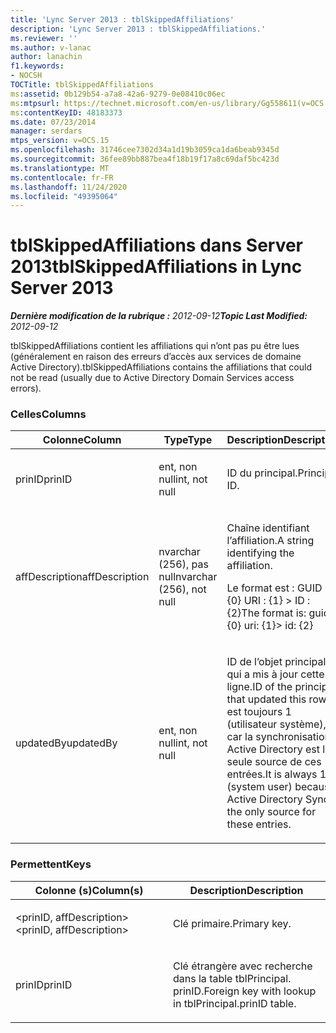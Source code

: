 ```yaml
---
title: 'Lync Server 2013 : tblSkippedAffiliations'
description: 'Lync Server 2013 : tblSkippedAffiliations.'
ms.reviewer: ''
ms.author: v-lanac
author: lanachin
f1.keywords:
- NOCSH
TOCTitle: tblSkippedAffiliations
ms:assetid: 0b129b54-a7a8-42a6-9279-0e08410c06ec
ms:mtpsurl: https://technet.microsoft.com/en-us/library/Gg558611(v=OCS.15)
ms:contentKeyID: 48183373
ms.date: 07/23/2014
manager: serdars
mtps_version: v=OCS.15
ms.openlocfilehash: 31746cee7302d34a1d19b3059ca1da6beab9345d
ms.sourcegitcommit: 36fee89bb887bea4f18b19f17a8c69daf5bc423d
ms.translationtype: MT
ms.contentlocale: fr-FR
ms.lasthandoff: 11/24/2020
ms.locfileid: "49395064"
---
```

# <a name="tblskippedaffiliations-in-lync-server-2013"></a><span data-ttu-id="a65e2-103">tblSkippedAffiliations dans Server 2013</span><span class="sxs-lookup"><span data-stu-id="a65e2-103">tblSkippedAffiliations in Lync Server 2013</span></span>

<div data-xmlns="http://www.w3.org/1999/xhtml">

<div class="topic" data-xmlns="http://www.w3.org/1999/xhtml" data-msxsl="urn:schemas-microsoft-com:xslt" data-cs="https://msdn.microsoft.com/">

<div data-asp="https://msdn2.microsoft.com/asp">



</div>

<div id="mainSection">

<div id="mainBody"><span data-ttu-id="a65e2-104">

<span> </span></span><span class="sxs-lookup"><span data-stu-id="a65e2-104">

<span> </span></span></span>

<span data-ttu-id="a65e2-105">_**Dernière modification de la rubrique :** 2012-09-12_</span><span class="sxs-lookup"><span data-stu-id="a65e2-105">_**Topic Last Modified:** 2012-09-12_</span></span>

<span data-ttu-id="a65e2-106">tblSkippedAffiliations contient les affiliations qui n’ont pas pu être lues (généralement en raison des erreurs d’accès aux services de domaine Active Directory).</span><span class="sxs-lookup"><span data-stu-id="a65e2-106">tblSkippedAffiliations contains the affiliations that could not be read (usually due to Active Directory Domain Services access errors).</span></span>

### <a name="columns"></a><span data-ttu-id="a65e2-107">Celles</span><span class="sxs-lookup"><span data-stu-id="a65e2-107">Columns</span></span>

<table>
<colgroup>
<col style="width: 33%" />
<col style="width: 33%" />
<col style="width: 33%" />
</colgroup>
<thead>
<tr class="header">
<th><span data-ttu-id="a65e2-108">Colonne</span><span class="sxs-lookup"><span data-stu-id="a65e2-108">Column</span></span></th>
<th><span data-ttu-id="a65e2-109">Type</span><span class="sxs-lookup"><span data-stu-id="a65e2-109">Type</span></span></th>
<th><span data-ttu-id="a65e2-110">Description</span><span class="sxs-lookup"><span data-stu-id="a65e2-110">Description</span></span></th>
</tr>
</thead>
<tbody>
<tr class="odd">
<td><p><span data-ttu-id="a65e2-111">prinID</span><span class="sxs-lookup"><span data-stu-id="a65e2-111">prinID</span></span></p></td>
<td><p><span data-ttu-id="a65e2-112">ent, non null</span><span class="sxs-lookup"><span data-stu-id="a65e2-112">int, not null</span></span></p></td>
<td><p><span data-ttu-id="a65e2-113">ID du principal.</span><span class="sxs-lookup"><span data-stu-id="a65e2-113">Principal ID.</span></span></p></td>
</tr>
<tr class="even">
<td><p><span data-ttu-id="a65e2-114">affDescription</span><span class="sxs-lookup"><span data-stu-id="a65e2-114">affDescription</span></span></p></td>
<td><p><span data-ttu-id="a65e2-115">nvarchar (256), pas null</span><span class="sxs-lookup"><span data-stu-id="a65e2-115">nvarchar (256), not null</span></span></p></td>
<td><p><span data-ttu-id="a65e2-116">Chaîne identifiant l’affiliation.</span><span class="sxs-lookup"><span data-stu-id="a65e2-116">A string identifying the affiliation.</span></span></p>
<p><span data-ttu-id="a65e2-117">Le format est : GUID : {0} URI : {1} &gt; ID :{2}</span><span class="sxs-lookup"><span data-stu-id="a65e2-117">The format is: guid: {0} uri: {1}&gt; id: {2}</span></span></p></td>
</tr>
<tr class="odd">
<td><p><span data-ttu-id="a65e2-118">updatedBy</span><span class="sxs-lookup"><span data-stu-id="a65e2-118">updatedBy</span></span></p></td>
<td><p><span data-ttu-id="a65e2-119">ent, non null</span><span class="sxs-lookup"><span data-stu-id="a65e2-119">int, not null</span></span></p></td>
<td><p><span data-ttu-id="a65e2-120">ID de l’objet principal qui a mis à jour cette ligne.</span><span class="sxs-lookup"><span data-stu-id="a65e2-120">ID of the principal that updated this row.</span></span> <span data-ttu-id="a65e2-121">Il est toujours 1 (utilisateur système), car la synchronisation Active Directory est la seule source de ces entrées.</span><span class="sxs-lookup"><span data-stu-id="a65e2-121">It is always 1 (system user) because Active Directory Sync is the only source for these entries.</span></span></p></td>
</tr>
</tbody>
</table>


### <a name="keys"></a><span data-ttu-id="a65e2-122">Permettent</span><span class="sxs-lookup"><span data-stu-id="a65e2-122">Keys</span></span>

<table>
<colgroup>
<col style="width: 50%" />
<col style="width: 50%" />
</colgroup>
<thead>
<tr class="header">
<th><span data-ttu-id="a65e2-123">Colonne (s)</span><span class="sxs-lookup"><span data-stu-id="a65e2-123">Column(s)</span></span></th>
<th><span data-ttu-id="a65e2-124">Description</span><span class="sxs-lookup"><span data-stu-id="a65e2-124">Description</span></span></th>
</tr>
</thead>
<tbody>
<tr class="odd">
<td><p><span data-ttu-id="a65e2-125">&lt;prinID, affDescription&gt;</span><span class="sxs-lookup"><span data-stu-id="a65e2-125">&lt;prinID, affDescription&gt;</span></span></p></td>
<td><p><span data-ttu-id="a65e2-126">Clé primaire.</span><span class="sxs-lookup"><span data-stu-id="a65e2-126">Primary key.</span></span></p></td>
</tr>
<tr class="even">
<td><p><span data-ttu-id="a65e2-127">prinID</span><span class="sxs-lookup"><span data-stu-id="a65e2-127">prinID</span></span></p></td>
<td><p><span data-ttu-id="a65e2-128">Clé étrangère avec recherche dans la table tblPrincipal. prinID.</span><span class="sxs-lookup"><span data-stu-id="a65e2-128">Foreign key with lookup in tblPrincipal.prinID table.</span></span></p></td>
</tr>
</tbody>
</table><span data-ttu-id="a65e2-129">


</div>

<span> </span>

</div>

</div>

</span><span class="sxs-lookup"><span data-stu-id="a65e2-129">


</div>

<span> </span>

</div>

</div>

</span></span></div>


